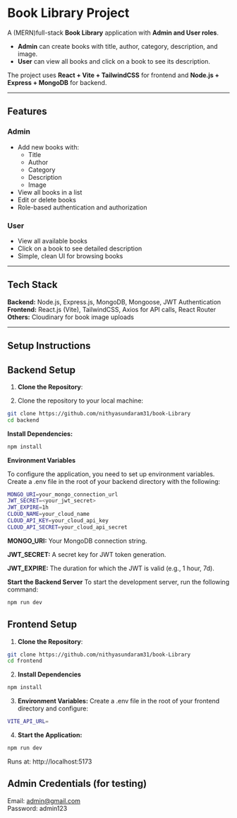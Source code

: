 # Book Library Project

A (MERN)full-stack **Book Library** application with **Admin and User roles**.  
- **Admin** can create books with title, author, category, description, and image.  
- **User** can view all books and click on a book to see its description.  

The project uses **React + Vite + TailwindCSS** for frontend and **Node.js + Express + MongoDB** for backend.

---

## Features

### Admin
- Add new books with:
  - Title
  - Author
  - Category
  - Description
  - Image
- View all books in a list
- Edit or delete books 
- Role-based authentication and authorization

### User
- View all available books
- Click on a book to see detailed description
- Simple, clean UI for browsing books

---

## Tech Stack

**Backend:** Node.js, Express.js, MongoDB, Mongoose, JWT Authentication  
**Frontend:** React.js (Vite), TailwindCSS, Axios for API calls, React Router  
**Others:** Cloudinary for book image uploads 

---

## Setup Instructions

## Backend Setup

1. **Clone the Repository**:
  

1. Clone the repository to your local machine:

```bash
git clone https://github.com/nithyasundaram31/book-Library
cd backend
```

**Install Dependencies:**

```bash
npm install
```

**Environment Variables**

To configure the application, you need to set up environment variables. Create a .env file in the root of your backend directory with the following:


```bash
MONGO_URI=your_mongo_connection_url
JWT_SECRET=<your_jwt_secret>
JWT_EXPIRE=1h
CLOUD_NAME=your_cloud_name
CLOUD_API_KEY=your_cloud_api_key
CLOUD_API_SECRET=your_cloud_api_secret
```

**MONGO_URI:** 
Your MongoDB connection string.

**JWT_SECRET:** 
A secret key for JWT token generation.

**JWT_EXPIRE:** 
The duration for which the JWT is valid (e.g., 1 hour, 7d).

**Start the Backend Server**
To start the development server, run the following command:

```bash
npm run dev
``` 

## Frontend Setup

1. **Clone the Repository**:
```bash
git clone https://github.com/nithyasundaram31/book-Library
cd frontend
```

2. **Install Dependencies**
```bash
npm install
```

3. **Environment Variables:** Create a .env file in the root of your frontend directory and configure:
```bash
VITE_API_URL=
```

4. **Start the Application:**
``` bash
npm run dev
```


Runs at: http://localhost:5173


## Admin Credentials (for testing)

Email: admin@gmail.com  
Password: admin123

